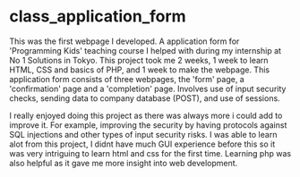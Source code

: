 # class_application_form

This was the first webpage I developed. A application form for 'Programming Kids' teaching course I helped with during my internship at No 1 Solutions in Tokyo. This project took me 2 weeks, 1 week to learn HTML, CSS and basics of PHP, and 1 week to make the webpage. This application form consists of three webpages, the 'form' page, a 'confirmation' page and a 'completion' page. Involves use of input security checks, sending data to company database (POST),  and use of sessions.

I really enjoyed doing this project as there was always more i could add to improve it. For example, improving the security by having protocols against SQL injections and other types of input security risks. I was able to learn alot from this project, I didnt have much GUI experience before this so it was very intriguing to learn html and css for the first time. Learning php was also helpful as it gave me more insight into web development.
